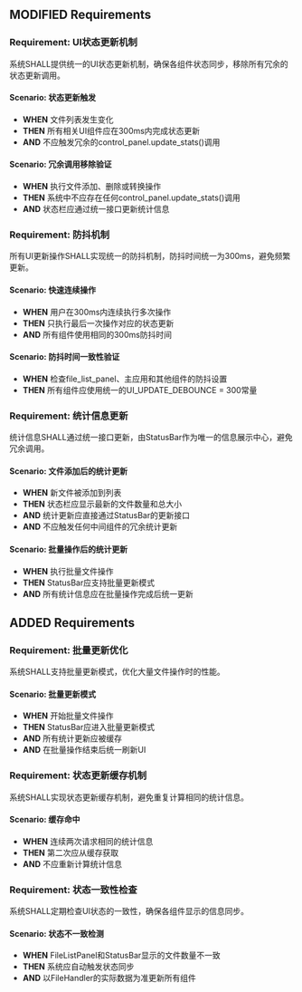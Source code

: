 ## MODIFIED Requirements

### Requirement: UI状态更新机制

系统SHALL提供统一的UI状态更新机制，确保各组件状态同步，移除所有冗余的状态更新调用。

#### Scenario: 状态更新触发
- **WHEN** 文件列表发生变化
- **THEN** 所有相关UI组件应在300ms内完成状态更新
- **AND** 不应触发冗余的control_panel.update_stats()调用

#### Scenario: 冗余调用移除验证
- **WHEN** 执行文件添加、删除或转换操作
- **THEN** 系统中不应存在任何control_panel.update_stats()调用
- **AND** 状态栏应通过统一接口更新统计信息

### Requirement: 防抖机制

所有UI更新操作SHALL实现统一的防抖机制，防抖时间统一为300ms，避免频繁更新。

#### Scenario: 快速连续操作
- **WHEN** 用户在300ms内连续执行多次操作
- **THEN** 只执行最后一次操作对应的状态更新
- **AND** 所有组件使用相同的300ms防抖时间

#### Scenario: 防抖时间一致性验证
- **WHEN** 检查file_list_panel、主应用和其他组件的防抖设置
- **THEN** 所有组件应使用统一的UI_UPDATE_DEBOUNCE = 300常量

### Requirement: 统计信息更新

统计信息SHALL通过统一接口更新，由StatusBar作为唯一的信息展示中心，避免冗余调用。

#### Scenario: 文件添加后的统计更新
- **WHEN** 新文件被添加到列表
- **THEN** 状态栏应显示最新的文件数量和总大小
- **AND** 统计更新应直接通过StatusBar的更新接口
- **AND** 不应触发任何中间组件的冗余统计更新

#### Scenario: 批量操作后的统计更新
- **WHEN** 执行批量文件操作
- **THEN** StatusBar应支持批量更新模式
- **AND** 所有统计信息应在批量操作完成后统一更新

## ADDED Requirements

### Requirement: 批量更新优化

系统SHALL支持批量更新模式，优化大量文件操作时的性能。

#### Scenario: 批量更新模式
- **WHEN** 开始批量文件操作
- **THEN** StatusBar应进入批量更新模式
- **AND** 所有统计更新应被缓存
- **AND** 在批量操作结束后统一刷新UI

### Requirement: 状态更新缓存机制

系统SHALL实现状态更新缓存机制，避免重复计算相同的统计信息。

#### Scenario: 缓存命中
- **WHEN** 连续两次请求相同的统计信息
- **THEN** 第二次应从缓存获取
- **AND** 不应重新计算统计信息

### Requirement: 状态一致性检查

系统SHALL定期检查UI状态的一致性，确保各组件显示的信息同步。

#### Scenario: 状态不一致检测
- **WHEN** FileListPanel和StatusBar显示的文件数量不一致
- **THEN** 系统应自动触发状态同步
- **AND** 以FileHandler的实际数据为准更新所有组件